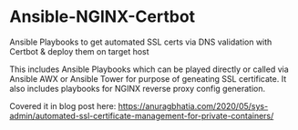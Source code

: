 # Ansible-NGINX-Certbot
Ansible Playbooks to get automated SSL certs via DNS validation with Certbot &amp; deploy them on target host

This includes Ansible Playbooks which can be played directly or called via Ansible AWX or Ansible Tower for purpose of geneating SSL certificate. It also includes playbooks for NGINX reverse proxy config generation. 

Covered it in blog post here: https://anuragbhatia.com/2020/05/sys-admin/automated-ssl-certificate-management-for-private-containers/
